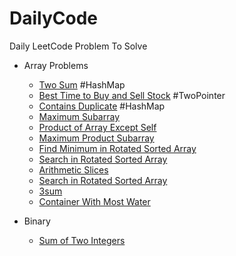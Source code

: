 # DailyCode

Daily LeetCode Problem To Solve

- Array Problems

  - [Two Sum](https://leetcode.com/problems/two-sum/) #HashMap
  - [Best Time to Buy and Sell Stock](https://leetcode.com/problems/best-time-to-buy-and-sell-stock/) #TwoPointer
  - [Contains Duplicate](https://leetcode.com/problems/contains-duplicate/) #HashMap
  - [Maximum Subarray](https://leetcode.com/problems/maximum-subarray/)
  - [Product of Array Except Self](https://leetcode.com/problems/product-of-array-except-self/)
  - [Maximum Product Subarray](https://leetcode.com/problems/maximum-product-subarray/)
  - [Find Minimum in Rotated Sorted Array](https://leetcode.com/problems/find-minimum-in-rotated-sorted-array/)
  - [Search in Rotated Sorted Array](https://leetcode.com/problems/search-in-rotated-sorted-array/)
  - [Arithmetic Slices](https://leetcode.com/problems/arithmetic-slices/)
  - [Search in Rotated Sorted Array](https://leetcode.com/problems/search-in-rotated-sorted-array/)
  - [3sum](https://leetcode.com/problems/3sum/)
  - [Container With Most Water](https://leetcode.com/problems/container-with-most-water/)

- Binary
  - [Sum of Two Integers](https://leetcode.com/problems/sum-of-two-integers/)
